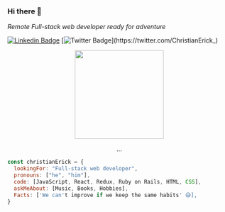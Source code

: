 ### Hi there 👋

<p><em>Remote Full-stack web developer ready for adventure</em></p>

[![Linkedin Badge](https://img.shields.io/badge/-Christian%20Erick-blue?style=flat-square&logo=Linkedin&logoColor=white&link=https://www.linkedin.com/in/christian-erick-contreras-9945b820b/)](https://www.linkedin.com/in/christian-erick-contreras-9945b820b/)
[![Twitter Badge](https://img.shields.io/badge/-@ChristianErick__-1ca0f1?style=flat-square&labelColor=1ca0f1&logo=twitter&logoColor=white&link=https://twitter.com/ChristianErick_)](https://twitter.com/ChristianErick_)

<!--
**eri8-9/eri8-9** is a ✨ _special_ ✨ repository because its `README.md` (this file) appears on your GitHub profile.

Here are some ideas to get you started:

- 🔭 I’m currently working on ...
- 🌱 I’m currently learning ...
- 👯 I’m looking to collaborate on ...
- 🤔 I’m looking for help with ...
- 💬 Ask me about ...
- 📫 How to reach me: ...
- 😄 Pronouns: ...
- ⚡ Fun fact: ...
-->

<div align="center">
<img src="https://user-images.githubusercontent.com/67211919/132962841-f21fca0f-e1ef-4414-a35e-324352edb867.jpeg" width="200">
<!-- ![moon](https://user-images.githubusercontent.com/67211919/132962841-f21fca0f-e1ef-4414-a35e-324352edb867.jpeg) -->
  
<p>...</p>
</div>

```javascript
const christianErick = {
  lookingFor: "Full-stack web developer",
  pronouns: ["he", "him"],
  code: [JavaScript, React, Redux, Ruby on Rails, HTML, CSS],
  askMeAbout: [Music, Books, Hobbies],
  Facts: ['We can't improve if we keep the same habits' 😅],
}
```
